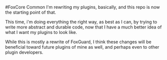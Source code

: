 #FoxCore Common
I'm rewriting my plugins, basically, and this repo is now the starting point of that.

This time, i'm doing everything the right way, as best as I can, by trying to write more abstract and durable code,
now that I have a much better idea of what I want my plugins to look like. 

While this is mostly a rewrite of FoxGuard, I think these changes will be beneficial toward future plugins of mine 
as well, and perhaps even to other plugin developers.
